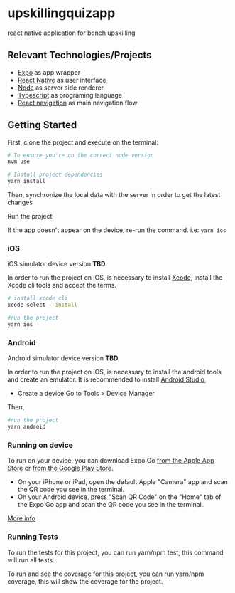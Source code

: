 # upskillingquizapp

react native application for bench upskilling

## Relevant Technologies/Projects

- [Expo](https://docs.expo.dev/) as app wrapper
- [React Native](https://reactnative.dev/docs/getting-started) as user interface
- [Node](https://nodejs.org/) as server side renderer
- [Typescript](https://www.typescriptlang.org/) as programing language
- [React navigation](https://reactnavigation.org/) as main navigation flow

## Getting Started

First, clone the project and execute on the terminal:

```bash
# To ensure you're on the correct node version
nvm use

# Install project dependencies
yarn install
```

Then, synchronize the local data with the server in order to get the latest
changes

Run the project

If the app doesn't appear on the device, re-run the command. i.e: `yarn ios`

### iOS

iOS simulator device version **TBD**

In order to run the project on iOS, is necessary to install
[Xcode](https://developer.apple.com/xcode/), install the Xcode cli tools and
accept the terms.

```bash
# install xcode cli
xcode-select --install

#run the project
yarn ios
```

### Android

Android simulator device version **TBD**

In order to run the project on iOS, is necessary to install the android tools
and create an emulator. It is recommended to install
[Android Studio](https://developer.android.com/studio),

- Create a device Go to Tools > Device Manager

Then,

```bash
#run the project
yarn android
```

### Running on device

To run on your device, you can download Expo Go
[from the Apple App Store](https://itunes.apple.com/app/apple-store/id982107779)
or
[from the Google Play Store](https://play.google.com/store/apps/details?id=host.exp.exponent&referrer=www).

- On your iPhone or iPad, open the default Apple "Camera" app and scan the QR
  code you see in the terminal.
- On your Android device, press "Scan QR Code" on the "Home" tab of the Expo Go
  app and scan the QR code you see in the terminal.

[More info](https://docs.expo.dev/workflow/run-on-device/)

### Running Tests

To run the tests for this project, you can run yarn/npm test, this command will
run all tests.

To run and see the coverage for this project, you can run yarn/npm coverage,
this will show the coverage for the project.
